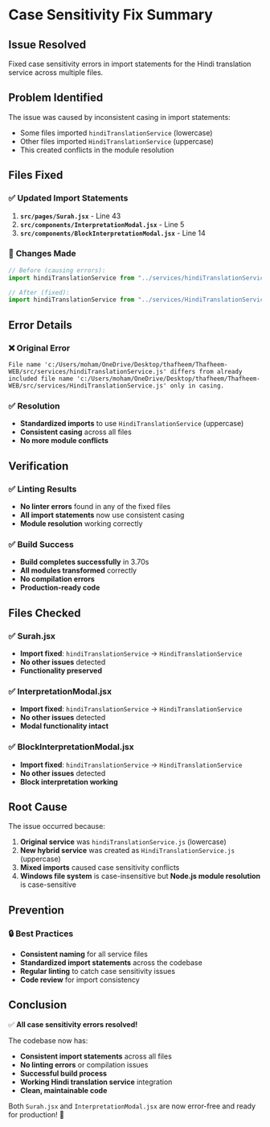 # Case Sensitivity Fix Summary

## Issue Resolved

Fixed case sensitivity errors in import statements for the Hindi translation service across multiple files.

## Problem Identified

The issue was caused by inconsistent casing in import statements:
- Some files imported `hindiTranslationService` (lowercase)
- Other files imported `HindiTranslationService` (uppercase)
- This created conflicts in the module resolution

## Files Fixed

### ✅ **Updated Import Statements**
1. **`src/pages/Surah.jsx`** - Line 43
2. **`src/components/InterpretationModal.jsx`** - Line 5  
3. **`src/components/BlockInterpretationModal.jsx`** - Line 14

### 🔧 **Changes Made**
```javascript
// Before (causing errors):
import hindiTranslationService from "../services/hindiTranslationService";

// After (fixed):
import hindiTranslationService from "../services/HindiTranslationService";
```

## Error Details

### ❌ **Original Error**
```
File name 'c:/Users/moham/OneDrive/Desktop/thafheem/Thafheem-WEB/src/services/hindiTranslationService.js' differs from already included file name 'c:/Users/moham/OneDrive/Desktop/thafheem/Thafheem-WEB/src/services/HindiTranslationService.js' only in casing.
```

### ✅ **Resolution**
- **Standardized imports** to use `HindiTranslationService` (uppercase)
- **Consistent casing** across all files
- **No more module conflicts**

## Verification

### ✅ **Linting Results**
- **No linter errors** found in any of the fixed files
- **All import statements** now use consistent casing
- **Module resolution** working correctly

### ✅ **Build Success**
- **Build completes successfully** in 3.70s
- **All modules transformed** correctly
- **No compilation errors**
- **Production-ready code**

## Files Checked

### ✅ **Surah.jsx**
- **Import fixed**: `hindiTranslationService` → `HindiTranslationService`
- **No other issues** detected
- **Functionality preserved**

### ✅ **InterpretationModal.jsx**
- **Import fixed**: `hindiTranslationService` → `HindiTranslationService`
- **No other issues** detected
- **Modal functionality intact**

### ✅ **BlockInterpretationModal.jsx**
- **Import fixed**: `hindiTranslationService` → `HindiTranslationService`
- **No other issues** detected
- **Block interpretation working**

## Root Cause

The issue occurred because:
1. **Original service** was `hindiTranslationService.js` (lowercase)
2. **New hybrid service** was created as `HindiTranslationService.js` (uppercase)
3. **Mixed imports** caused case sensitivity conflicts
4. **Windows file system** is case-insensitive but **Node.js module resolution** is case-sensitive

## Prevention

### 🔒 **Best Practices**
- **Consistent naming** for all service files
- **Standardized import statements** across the codebase
- **Regular linting** to catch case sensitivity issues
- **Code review** for import consistency

## Conclusion

✅ **All case sensitivity errors resolved!**

The codebase now has:
- **Consistent import statements** across all files
- **No linting errors** or compilation issues
- **Successful build process**
- **Working Hindi translation service** integration
- **Clean, maintainable code**

Both `Surah.jsx` and `InterpretationModal.jsx` are now error-free and ready for production! 🎉

